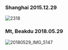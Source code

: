 ### Shanghai 2015.12.29

![2318](https://user-images.githubusercontent.com/102359749/161432311-0a10f249-a2cc-41ca-999a-3b42556d68e9.JPG)

### Mt, Beakdu 2018.05.29


![20180529_IMG_5147](https://user-images.githubusercontent.com/102359749/160244835-51d0ca00-a5b7-48cc-a4a0-6a7565c57821.JPG)
